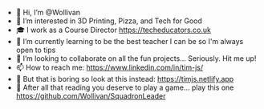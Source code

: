 - 👋 Hi, I’m @Wollivan
- 👀 I’m interested in 3D Printing, Pizza, and Tech for Good
- 🎓 I work as a Course Director https://techeducators.co.uk
- 🌱 I’m currently learning to be the best teacher I can be so I'm always open to tips
- 💞️ I’m looking to collaborate on all the fun projects... Seriously. Hit me up!
- 📫 How to reach me: https://www.linkedin.com/in/tim-js/
- 🤙 But that is boring so look at this instead: https://timjs.netlify.app
- 🎲 After all that reading you deserve to play a game... play this one https://github.com/Wollivan/SquadronLeader
